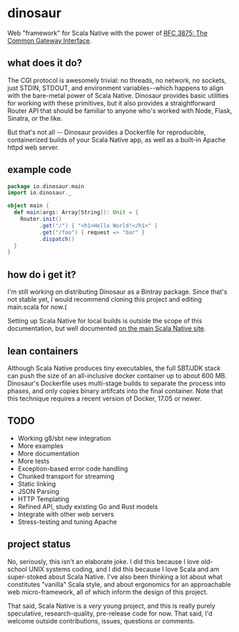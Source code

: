# dinosaur
Web "framework" for Scala Native with the power of [RFC 3875: The Common Gateway Interface](https://tools.ietf.org/html/rfc3875).  

## what does it do?
The CGI protocol is awesomely trivial: no threads, no network, no sockets, just STDIN, STDOUT, and environment variables--which happens to align with the bare-metal power of Scala Native. Dinosaur provides basic utilities for working with these primitives, but it also provides a straightforward Router API that should be familiar to anyone who's worked with Node, Flask, Sinatra, or the like.

But that's not all -- Dinosaur provides a Dockerfile for reproducible, containerized builds of your Scala Native app, as well as a built-in Apache httpd web server.

## example code
```scala
package io.dinosaur.main
import io.dinosaur._

object main {
  def main(args: Array[String]): Unit = {
    Router.init()
          .get("/") { "<h1>Hello World!</h1>" }
          .get("/foo") { request => "bar" }
          .dispatch()
  }
}
```

## how do i get it?
I'm still working on distributing Dinosaur as a Bintray package. Since that's not stable yet, I would recommend cloning this project and editing main.scala for now.(
  
Setting up Scala Native for local builds is outside the scope of this documentation, but well documented [on the main Scala Native site](http://www.scala-native.org/en/latest/user/setup.html).

## lean containers
Although Scala Native produces tiny executables, the full SBT/JDK stack can push the size of an all-inclusive docker container up to about 600 MB.  Dinosaur's Dockerfile uses multi-stage builds to separate the process into phases, and only copies binary artifcats into the final container.  Note that this technique requires a recent version of Docker, 17.05 or newer.  

## TODO
 * Working g8/sbt new integration
 * More examples
 * More documentation
 * More tests
 * Exception-based error code handling
 * Chunked transport for streaming
 * Static linking
 * JSON Parsing
 * HTTP Templating
 * Refined API, study existing Go and Rust models
 * Integrate with other web servers
 * Stress-testing and tuning Apache

## project status
No, seriously, this isn't an elaborate joke. I did this because I love old-school UNIX systems coding, and I did this because I love Scala and am super-stoked about Scala Native.  I've also been thinking a lot about what constitutes "vanilla" Scala style, and about ergonomics for an approachable web micro-framework, all of which inform the design of this project.

That said, Scala Native is a *very* young project, and this is really purely speculative, research-quality, pre-release code for now. That said, I'd welcome outside contributions, issues, questions or comments.
